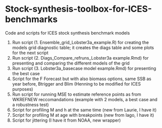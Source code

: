 # Stock-synthesis-toolbox-for-ICES-benchmarks
Code and scripts for ICES stock synthesis benchmark models

1.	Run script (1. Ensemble_grid_Lobster3a_example.R) for creating the models grid diagnostic table; it creates the diags table and some plots for the next script
2.	Run script (2. Diags_Compare_refruns_Lobster3a example.Rmd) for presenting and comparing the different models of the grid 
3.	Run script (3. Lobster3a_basecase model example.Rmd) for presenting the best case 
4.	Script for the F Forecast but with also biomass options, same SSB as year before, Btrigger and Blim (Henning to be modified for ICES purposes)
5.	Run script for running MSE to estimate reference points as from WKREFNEW reccomandations (example with 2 models, a best case and a robustness test)
6.	Script for profiling M and h at the same time (new from Laurie, I have it)
7.	Script for profiling M at age with breakpoints (new from Iago, I have it)
8.	Script for jittering (I have it from NOAA, new wrapper)

